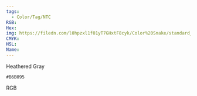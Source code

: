 ```yaml
---
tags:
  - Color/Tag/NTC
RGB:
Hex:
img: https://filedn.com/l0hpzxl1f01yT7GHxtF8cyk/Color%20Snake/standard_csv_to_svg//B6B095.svg
CMYK:
HSL:
Name:
---
```

Heathered Gray
```palette
#B6B095
```
RGB
